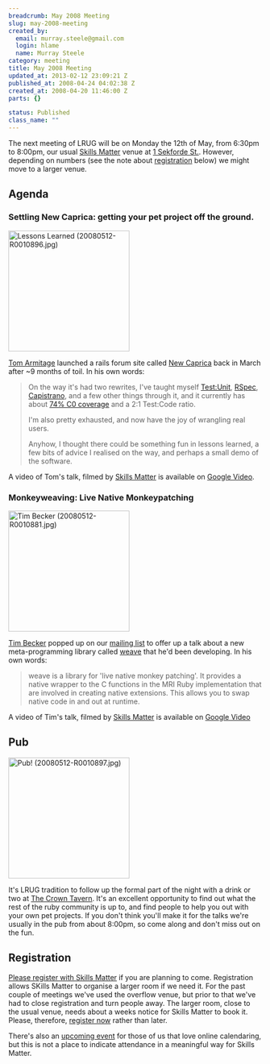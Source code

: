```yaml
--- 
breadcrumb: May 2008 Meeting
slug: may-2008-meeting
created_by: 
  email: murray.steele@gmail.com
  login: hlame
  name: Murray Steele
category: meeting
title: May 2008 Meeting
updated_at: 2013-02-12 23:09:21 Z
published_at: 2008-04-24 04:02:38 Z
created_at: 2008-04-20 11:46:00 Z
parts: {}

status: Published
class_name: ""
---
```


The next meeting of LRUG will be on Monday the 12th of May, from 6:30pm to 8:00pm, our usual [Skills Matter](http://www.skillsmatter.com/) venue at [1 Sekforde St.](http://maps.google.co.uk/maps?f=q&hl=en&q=EC1R+0BE&layer=&ie=UTF8&z=16&om=1&iwloc=addr).  However, depending on numbers (see the note about <a href="#may08registration">registration</a> below) we might move to a larger venue.

Agenda
------

### Settling New Caprica: getting your pet project off the ground.

<a href="http://www.flickr.com/photos/snowblink/2490612702/" title="Lessons Learned (20080512-R0010896.jpg) by snowblink, on Flickr"><img src="http://farm3.static.flickr.com/2275/2490612702_2b285ba70f_m.jpg" width="240" height="240" alt="Lessons Learned (20080512-R0010896.jpg)" /></a>

[Tom Armitage](http://infovore.org/) launched a rails forum site called [New Caprica](http://new-caprica.org/) back in March after ~9 months of toil.  In his own words:

> On the way it's had two rewrites, I've taught myself [Test:Unit](http://www.ruby-doc.org/stdlib/libdoc/test/unit/rdoc/classes/Test/Unit.html), [RSpec](http://rspec.info/),
> [Capistrano](http://capify.org/), and a few other things through it, and it currently has
> about [74% C0 coverage](http://eigenclass.org/hiki.rb?rcov) and a 2:1 Test:Code ratio.
>
> I'm also pretty exhausted, and now have the joy of wrangling real users.
> 
> Anyhow, I thought there could be something fun in lessons learned, a few
> bits of advice I realised on the way, and perhaps a small demo of the
> software.

A video of Tom's talk, filmed by [Skills Matter](http://skillsmatter.com/podcast/ajax-ria/settling-new-caprica-getting-your-pet-project-off-the-ground) is available on [Google Video](http://video.google.com/videoplay?docid=-4946542997789300477).

### Monkeyweaving: Live Native Monkeypatching

<a href="http://www.flickr.com/photos/snowblink/2490608134/" title="Tim Becker (20080512-R0010881.jpg) by snowblink, on Flickr"><img src="http://farm4.static.flickr.com/3270/2490608134_e56cbaee24_m.jpg" width="240" height="240" alt="Tim Becker (20080512-R0010881.jpg)" /></a>

[Tim Becker](http://blog.kuriositaet.de) popped up on our [mailing list](http://lists.lrug.org/listinfo.cgi/chat-lrug.org) to offer up a talk about a new meta-programming library called [weave](http://weave.rubyforge.org/) that he'd been developing.  In his own words:

> weave is a library for 'live native monkey patching'. It provides a
> native wrapper to the C functions in the MRI Ruby implementation that
> are involved in creating native extensions. This allows you to swap
> native code in and out at runtime.

A video of Tim's talk, filmed by [Skills Matter](http://skillsmatter.com/podcast/ajax-ria/monkeyweaving-live-native-monkeypatching) is available on [Google Video](http://video.google.com/videoplay?docid=-2152474464057803000)

Pub
---

<a href="http://www.flickr.com/photos/snowblink/2490614568/" title="Pub! (20080512-R0010897.jpg) by snowblink, on Flickr"><img src="http://farm3.static.flickr.com/2225/2490614568_1ace529bd7_m.jpg" width="240" height="240" alt="Pub! (20080512-R0010897.jpg)" /></a>

It's LRUG tradition to follow up the formal part of the night with a drink or two at [The Crown Tavern](http://fancyapint.com/pubs/pub199.html).  It's an excellent opportunity to find out what the rest of the ruby community is up to, and find people to help you out with your own pet projects.  If you don't think you'll make it for the talks we're usually in the pub from about 8:00pm, so come along and don't miss out on the fun.

Registration <a name="may08registration">&nbsp;</a>
---------------------------------------------------

[Please register with Skills Matter](http://skillsmatter.com/event/ajax-ria/london-ruby-user-group-may-meeting) if you are planning to come.  Registration allows SKills Matter to organise a larger room if we need it.  For the past couple of meetings we've used the overflow venue, but prior to that we've had to close registration and turn people away.  The larger room, close to the usual venue, needs about a weeks notice for Skills Matter to book it.  Please, therefore, [register now](http://skillsmatter.com/event/ajax-ria/london-ruby-user-group-may-meeting) rather than later.  

There's also an [upcoming event](http://upcoming.yahoo.com/event/500589/) for those of us that love online calendaring, but this is not a place to indicate attendance in a meaningful way for Skills Matter.
